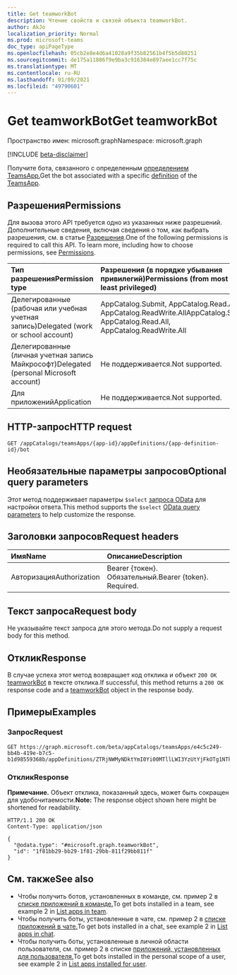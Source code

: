 ```yaml
---
title: Get teamworkBot
description: Чтение свойств и связей объекта teamworkBot.
author: AkJo
localization_priority: Normal
ms.prod: microsoft-teams
doc_type: apiPageType
ms.openlocfilehash: 05cb2e8e4d6a41028a9f35b82561b4f5b5d80251
ms.sourcegitcommit: de175a11806f9e9ba3c916384e897aee1cc7f75c
ms.translationtype: MT
ms.contentlocale: ru-RU
ms.lasthandoff: 01/09/2021
ms.locfileid: "49790601"
---
```

# <a name="get-teamworkbot"></a><span data-ttu-id="9871a-103">Get teamworkBot</span><span class="sxs-lookup"><span data-stu-id="9871a-103">Get teamworkBot</span></span>

<span data-ttu-id="9871a-104">Пространство имен: microsoft.graph</span><span class="sxs-lookup"><span data-stu-id="9871a-104">Namespace: microsoft.graph</span></span>

[!INCLUDE [beta-disclaimer](../../includes/beta-disclaimer.md)]

<span data-ttu-id="9871a-105">Получите бота, связанного с определенным [определением](../resources/teamsappdefinition.md) [TeamsApp.](../resources/teamsapp.md)</span><span class="sxs-lookup"><span data-stu-id="9871a-105">Get the bot associated with a specific [definition](../resources/teamsappdefinition.md) of the  [TeamsApp](../resources/teamsapp.md).</span></span>

## <a name="permissions"></a><span data-ttu-id="9871a-106">Разрешения</span><span class="sxs-lookup"><span data-stu-id="9871a-106">Permissions</span></span>
<span data-ttu-id="9871a-p101">Для вызова этого API требуется одно из указанных ниже разрешений. Дополнительные сведения, включая сведения о том, как выбрать разрешения, см. в статье [Разрешения](/graph/permissions-reference).</span><span class="sxs-lookup"><span data-stu-id="9871a-p101">One of the following permissions is required to call this API. To learn more, including how to choose permissions, see [Permissions](/graph/permissions-reference).</span></span>

|<span data-ttu-id="9871a-109">Тип разрешения</span><span class="sxs-lookup"><span data-stu-id="9871a-109">Permission type</span></span>|<span data-ttu-id="9871a-110">Разрешения (в порядке убывания привилегий)</span><span class="sxs-lookup"><span data-stu-id="9871a-110">Permissions (from most to least privileged)</span></span>|
|:---|:---|
|<span data-ttu-id="9871a-111">Делегированные (рабочая или учебная учетная запись)</span><span class="sxs-lookup"><span data-stu-id="9871a-111">Delegated (work or school account)</span></span>| <span data-ttu-id="9871a-112">AppCatalog.Submit, AppCatalog.Read.All, AppCatalog.ReadWrite.All</span><span class="sxs-lookup"><span data-stu-id="9871a-112">AppCatalog.Submit, AppCatalog.Read.All, AppCatalog.ReadWrite.All</span></span> |
|<span data-ttu-id="9871a-113">Делегированные (личная учетная запись Майкрософт)</span><span class="sxs-lookup"><span data-stu-id="9871a-113">Delegated (personal Microsoft account)</span></span>| <span data-ttu-id="9871a-114">Не поддерживается.</span><span class="sxs-lookup"><span data-stu-id="9871a-114">Not supported.</span></span> |
|<span data-ttu-id="9871a-115">Для приложений</span><span class="sxs-lookup"><span data-stu-id="9871a-115">Application</span></span>| <span data-ttu-id="9871a-116">Не поддерживается.</span><span class="sxs-lookup"><span data-stu-id="9871a-116">Not supported.</span></span>|

## <a name="http-request"></a><span data-ttu-id="9871a-117">HTTP-запрос</span><span class="sxs-lookup"><span data-stu-id="9871a-117">HTTP request</span></span>

<!-- {
  "blockType": "ignored"
}
-->
``` http
GET /appCatalogs/teamsApps/{app-id}/appDefinitions/{app-definition-id}/bot
```

## <a name="optional-query-parameters"></a><span data-ttu-id="9871a-118">Необязательные параметры запросов</span><span class="sxs-lookup"><span data-stu-id="9871a-118">Optional query parameters</span></span>
<span data-ttu-id="9871a-119">Этот метод поддерживает параметры `$select` [запроса OData](/graph/query-parameter) для настройки ответа.</span><span class="sxs-lookup"><span data-stu-id="9871a-119">This method supports the `$select` [OData query parameters](/graph/query-parameter) to help customize the response.</span></span>

## <a name="request-headers"></a><span data-ttu-id="9871a-120">Заголовки запросов</span><span class="sxs-lookup"><span data-stu-id="9871a-120">Request headers</span></span>
|<span data-ttu-id="9871a-121">Имя</span><span class="sxs-lookup"><span data-stu-id="9871a-121">Name</span></span>|<span data-ttu-id="9871a-122">Описание</span><span class="sxs-lookup"><span data-stu-id="9871a-122">Description</span></span>|
|:---|:---|
|<span data-ttu-id="9871a-123">Авторизация</span><span class="sxs-lookup"><span data-stu-id="9871a-123">Authorization</span></span>|<span data-ttu-id="9871a-p102">Bearer {токен}. Обязательный.</span><span class="sxs-lookup"><span data-stu-id="9871a-p102">Bearer {token}. Required.</span></span>|

## <a name="request-body"></a><span data-ttu-id="9871a-126">Текст запроса</span><span class="sxs-lookup"><span data-stu-id="9871a-126">Request body</span></span>
<span data-ttu-id="9871a-127">Не указывайте текст запроса для этого метода.</span><span class="sxs-lookup"><span data-stu-id="9871a-127">Do not supply a request body for this method.</span></span>

## <a name="response"></a><span data-ttu-id="9871a-128">Отклик</span><span class="sxs-lookup"><span data-stu-id="9871a-128">Response</span></span>

<span data-ttu-id="9871a-129">В случае успеха этот метод возвращает код отклика и объект `200 OK` [teamworkBot](../resources/teamworkbot.md) в тексте отклика.</span><span class="sxs-lookup"><span data-stu-id="9871a-129">If successful, this method returns a `200 OK` response code and a [teamworkBot](../resources/teamworkbot.md) object in the response body.</span></span>

## <a name="examples"></a><span data-ttu-id="9871a-130">Примеры</span><span class="sxs-lookup"><span data-stu-id="9871a-130">Examples</span></span>

### <a name="request"></a><span data-ttu-id="9871a-131">Запрос</span><span class="sxs-lookup"><span data-stu-id="9871a-131">Request</span></span>
<!-- {
  "blockType": "request",
  "name": "get_teamworkbot"
}
-->
``` http
GET https://graph.microsoft.com/beta/appCatalogs/teamsApps/e4c5c249-bb4b-419e-b7c5-b1d98559368b/appDefinitions/ZTRjNWMyNDktYmI0Yi00MTllLWI3YzUtYjFkOTg1NTkzNjhiIyMyLjAuMSMjUHVibGlzaGVk/bot
```


### <a name="response"></a><span data-ttu-id="9871a-132">Отклик</span><span class="sxs-lookup"><span data-stu-id="9871a-132">Response</span></span>
<span data-ttu-id="9871a-133">**Примечание.** Объект отклика, показанный здесь, может быть сокращен для удобочитаемости.</span><span class="sxs-lookup"><span data-stu-id="9871a-133">**Note:** The response object shown here might be shortened for readability.</span></span>
<!-- {
  "blockType": "response",
  "truncated": true,
  "@odata.type": "microsoft.graph.teamworkBot"
}
-->
``` http
HTTP/1.1 200 OK
Content-Type: application/json

{
  "@odata.type": "#microsoft.graph.teamworkBot",
  "id": "1f81bb29-bb29-1f81-29bb-811f29bb811f"
}
```
## <a name="see-also"></a><span data-ttu-id="9871a-134">См. также</span><span class="sxs-lookup"><span data-stu-id="9871a-134">See also</span></span>

- <span data-ttu-id="9871a-135">Чтобы получить ботов, установленных в команде, см. пример 2 в [списке приложений в команде.](team-list-installedapps.md)</span><span class="sxs-lookup"><span data-stu-id="9871a-135">To get bots installed in a team, see example 2 in [List apps in team](team-list-installedapps.md).</span></span>
- <span data-ttu-id="9871a-136">Чтобы получить боты, установленные в чате, см. пример 2 в [списке приложений в чате.](chat-list-installedapps.md)</span><span class="sxs-lookup"><span data-stu-id="9871a-136">To get bots installed in a chat, see example 2 in [List apps in chat](chat-list-installedapps.md).</span></span>
- <span data-ttu-id="9871a-137">Чтобы получить боты, установленные в личной области пользователя, см. пример 2 в списке [приложений, установленных для пользователя.](userteamwork-list-installedapps.md)</span><span class="sxs-lookup"><span data-stu-id="9871a-137">To get bots installed in the personal scope of a user, see example 2 in [List apps installed for user](userteamwork-list-installedapps.md).</span></span>


